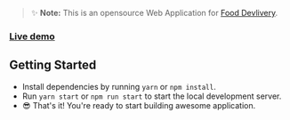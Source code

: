 > ✨ **Note:** This is an opensource Web Application for [Food Devlivery](#).

### [Live demo](#)

## Getting Started

- Install dependencies by running `yarn` or `npm install`.
- Run `yarn start` or `npm run start` to start the local development server.
- 😎 That's it! You're ready to start building awesome application.
